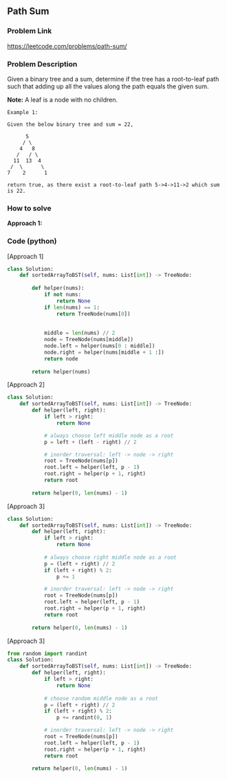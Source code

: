 ## Path Sum

### Problem Link

https://leetcode.com/problems/path-sum/

### Problem Description 

Given a binary tree and a sum, determine if the tree has a root-to-leaf path such that adding up all the values along the path equals the given sum.

**Note:** A leaf is a node with no children.


```
Example 1: 

Given the below binary tree and sum = 22,

      5
     / \
    4   8
   /   / \
  11  13  4
 /  \      \
7    2      1

return true, as there exist a root-to-leaf path 5->4->11->2 which sum is 22.
```


### How to solve 

**Approach 1:** 



### Code (python)

[Approach 1]

```python
class Solution:
    def sortedArrayToBST(self, nums: List[int]) -> TreeNode:
        
        def helper(nums):
            if not nums:
                return None
            if len(nums) == 1:
                return TreeNode(nums[0])
            
            
            middle = len(nums) // 2  
            node = TreeNode(nums[middle])
            node.left = helper(nums[0 : middle])
            node.right = helper(nums[middle + 1 :])
            return node
        
        return helper(nums)
```

[Approach 2]

```python
class Solution:
    def sortedArrayToBST(self, nums: List[int]) -> TreeNode:        
        def helper(left, right):
            if left > right:
                return None

            # always choose left middle node as a root
            p = left + (left - right) // 2

            # inorder traversal: left -> node -> right
            root = TreeNode(nums[p])
            root.left = helper(left, p - 1)
            root.right = helper(p + 1, right)
            return root
        
        return helper(0, len(nums) - 1)
```

[Approach 3]

```python
class Solution:
    def sortedArrayToBST(self, nums: List[int]) -> TreeNode:        
        def helper(left, right):
            if left > right:
                return None
            
            # always choose right middle node as a root
            p = (left + right) // 2 
            if (left + right) % 2:
                p += 1 

            # inorder traversal: left -> node -> right
            root = TreeNode(nums[p])
            root.left = helper(left, p - 1)
            root.right = helper(p + 1, right)
            return root
        
        return helper(0, len(nums) - 1)
```

[Approach 3]

```python
from random import randint
class Solution:
    def sortedArrayToBST(self, nums: List[int]) -> TreeNode:        
        def helper(left, right):
            if left > right:
                return None
            
            # choose random middle node as a root
            p = (left + right) // 2 
            if (left + right) % 2:
                p += randint(0, 1) 

            # inorder traversal: left -> node -> right
            root = TreeNode(nums[p])
            root.left = helper(left, p - 1)
            root.right = helper(p + 1, right)
            return root
        
        return helper(0, len(nums) - 1)
```